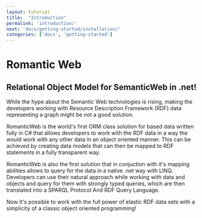 ```yaml
---
layout: tutorial
title:  "Introduction"
permalink: 'introduction/'
next: 'docs/getting-started/installation/'
categories: ['docs', 'getting-started']
---
```


# Romantic Web

## Relational Object Model for SemanticWeb in .net!

While the hype about the Semantic Web technologies is rising,  making the developers working with Resource Description
Framework (RDF) data representing a graph might be not a good solution.

RomanticWeb is the world's first ORM class solution for based data written fully in C# that allows developers to work
with the RDF data in a way the would work with any other data in an object oriented manner. This can be achieved by
creating data models that can then be mapped to RDF statements in a fully transparent way.

RomanticWeb is also the first solution that in conjuction with it's mapping abilities allows to query for the data in
a native .net way with LINQ. Developers can use their natural approach while working with data and objects and query for
them with strongly typed queries, which are then translated into a SPARQL Protocol And RDF Query Language.

Now it's possible to work with the full power of elastic RDF data sets with a simplicity of a classic object oriented
programming!

